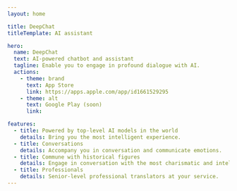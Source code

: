 ```yaml
---
layout: home

title: DeepChat
titleTemplate: AI assistant

hero:
  name: DeepChat
  text: AI-powered chatbot and assistant
  tagline: Enable you to engage in profound dialogue with AI.
  actions:
    - theme: brand
      text: App Store
      link: https://apps.apple.com/app/id1661529295
    - theme: alt
      text: Google Play (soon)
      link: 

features:
  - title: Powered by top-level AI models in the world
    details: Bring you the most intelligent experience.
  - title: Conversations
    details: Accompany you in conversation and communicate emotions.
  - title: Commune with historical figures
    details: Engage in conversation with the most charismatic and intelligent historical figures.
  - title: Professionals
    details: Senior-level professional translators at your service.
---
```

